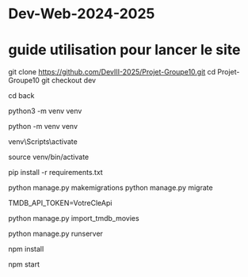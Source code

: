 # Dev-Web-2024-2025
# guide utilisation pour lancer le site

<!-- On clone le repo, on se rend dans le projet et on active la branche dev -->
git clone https://github.com/DevIII-2025/Projet-Groupe10.git 
cd Projet-Groupe10
git checkout dev

<!-- on crée un venv dans le dossier back/ pour éviter les conflits (seulement les projets en python) -->

cd back
<!-- (sous linux et mac) -->
python3 -m venv venv
<!-- (sous windows) -->
python -m venv venv

<!-- on active le venv (sous window) -->
venv\\Scripts\\activate

<!-- (sous linux et mac) -->
source venv/bin/activate 

<!-- une fois dans le venv on peut maintenant installer les dépendances nécessaire 
on commence par les requirements -->
pip install -r requirements.txt

<!-- on crée la DB -->
python manage.py makemigrations
python manage.py migrate

<!-- on crée un nouveau fichier qui s'appelle .env (toujours dans back/) et on ajoute le token api qu'il faut récupérer sur le site tmdb --> 

TMDB_API_TOKEN=VotreCleApi

<!-- voici un exemple de fichier .env :
TMDB_API_TOKEN=eyJhbGciOiJIUzI1NiJ9.....Dd7iaQKTKPb_LwIrMBJWAKtcmM
 -->

<!-- on revient dans le terminal du back et on peut importer une centaine de films de l'api tmdb -->
python manage.py import_tmdb_movies

<!-- si tout se passe bien il devrait s'afficher en vert un truc du genre : "100 films importés avec succes !"
<!-- Maintenant qu'on est bon, on peut faire tourner le back -->

python manage.py runserver

<!-- pas oublier de sauver les fichiers à chaque fois ! -->


<!-- maintenant on se rend côté frontend dans un autre terminal et on fait les installations nécessaire -->
npm install

<!-- et on peut lancer le front -->
npm start


